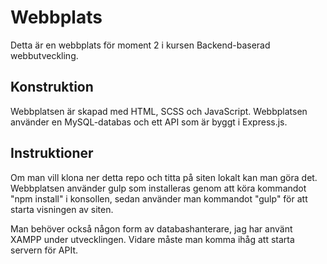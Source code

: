 # Webbplats
Detta är en webbplats för moment 2 i kursen Backend-baserad webbutveckling.

## Konstruktion
Webbplatsen är skapad med HTML, SCSS och JavaScript. Webbplatsen använder en MySQL-databas och ett API som är byggt i Express.js.

## Instruktioner
Om man vill klona ner detta repo och titta på siten lokalt kan man göra det. Webbplatsen använder gulp som installeras genom att köra kommandot "npm install" i konsollen, sedan använder man kommandot "gulp" för att starta visningen av siten.

Man behöver också någon form av databashanterare, jag har använt XAMPP under utvecklingen. Vidare måste man komma ihåg att starta servern för APIt.
